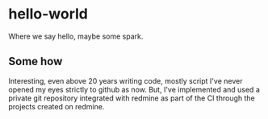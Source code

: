 # hello-world
Where we say hello, maybe some spark.

## Some how
Interesting, even above 20 years writing code, mostly script I've never opened my eyes strictly to github as now. But, I've implemented and used a private git repository integrated with redmine as part of the CI through the projects created on redmine.
